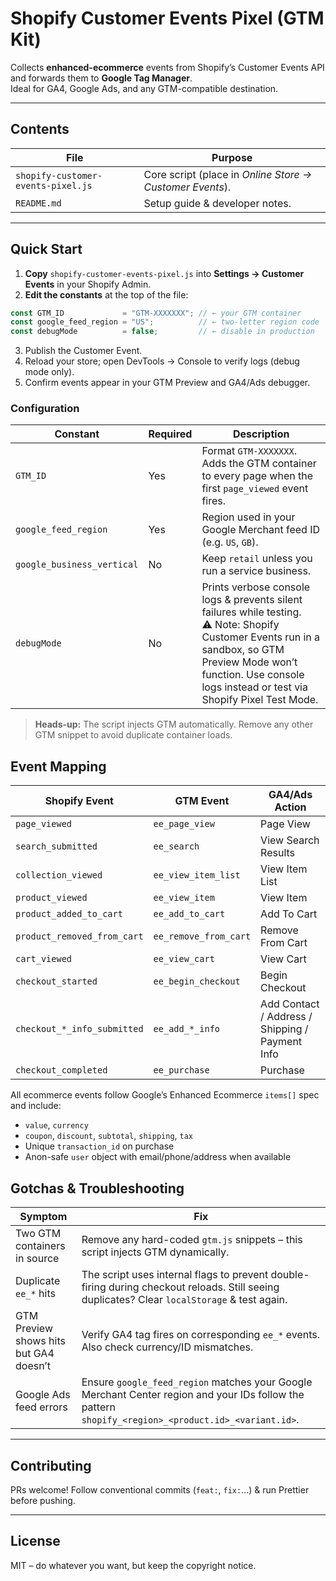 # Shopify Customer Events Pixel (GTM Kit)

Collects **enhanced-ecommerce** events from Shopify’s Customer Events API and forwards them to **Google Tag Manager**.  
Ideal for GA4, Google Ads, and any GTM-compatible destination.

---

## Contents

| File | Purpose |
|------|---------|
| `shopify-customer-events-pixel.js` | Core script (place in *Online Store → Customer Events*). |
| `README.md` | Setup guide & developer notes. |

---

## Quick Start

1. **Copy** `shopify-customer-events-pixel.js` into **Settings → Customer Events** in your Shopify Admin.  
2. **Edit the constants** at the top of the file:  

```js
const GTM_ID             = "GTM-XXXXXXX"; // ← your GTM container
const google_feed_region = "US";          // ← two-letter region code
const debugMode          = false;         // ← disable in production
```

3.	Publish the Customer Event.
4.	Reload your store; open DevTools → Console to verify logs (debug mode only).
5.	Confirm events appear in your GTM Preview and GA4/Ads debugger.

### Configuration

| Constant               | Required | Description                                                                                                                                                                             |
|------------------------|----------|-----------------------------------------------------------------------------------------------------------------------------------------------------------------------------------------|
| `GTM_ID`               | Yes      | Format `GTM-XXXXXXX`. Adds the GTM container to every page when the first `page_viewed` event fires.                                                                                   |
| `google_feed_region`  | Yes      | Region used in your Google Merchant feed ID (e.g. `US`, `GB`).                                                                                                                          |
| `google_business_vertical` | No  | Keep `retail` unless you run a service business.                                                                                                                                        |
| `debugMode`            | No       | Prints verbose console logs & prevents silent failures while testing. <br>⚠️ Note: Shopify Customer Events run in a sandbox, so GTM Preview Mode won’t function. Use console logs instead or test via Shopify Pixel Test Mode. |

> **Heads-up:** The script injects GTM automatically. Remove any other GTM snippet to avoid duplicate container loads.

## Event Mapping

| Shopify Event                    | GTM Event           | GA4/Ads Action                                |
|----------------------------------|---------------------|-----------------------------------------------|
| `page_viewed`                    | `ee_page_view`      | Page View                                     |
| `search_submitted`              | `ee_search`         | View Search Results                           |
| `collection_viewed`             | `ee_view_item_list` | View Item List                                |
| `product_viewed`                | `ee_view_item`      | View Item                                     |
| `product_added_to_cart`         | `ee_add_to_cart`    | Add To Cart                                   |
| `product_removed_from_cart`     | `ee_remove_from_cart` | Remove From Cart                             |
| `cart_viewed`                   | `ee_view_cart`      | View Cart                                     |
| `checkout_started`              | `ee_begin_checkout` | Begin Checkout                                |
| `checkout_*_info_submitted`     | `ee_add_*_info`     | Add Contact / Address / Shipping / Payment Info |
| `checkout_completed`            | `ee_purchase`       | Purchase                                      |

All ecommerce events follow Google’s Enhanced Ecommerce `items[]` spec and include:

- `value`, `currency`
- `coupon`, `discount`, `subtotal`, `shipping`, `tax`
- Unique `transaction_id` on purchase
- Anon-safe `user` object with email/phone/address when available

## Gotchas & Troubleshooting

| Symptom                             | Fix                                                                                                                                                     |
|-------------------------------------|----------------------------------------------------------------------------------------------------------------------------------------------------------|
| Two GTM containers in source        | Remove any hard-coded `gtm.js` snippets – this script injects GTM dynamically.                                                                           |
| Duplicate `ee_*` hits               | The script uses internal flags to prevent double-firing during checkout reloads. Still seeing duplicates? Clear `localStorage` & test again.             |
| GTM Preview shows hits but GA4 doesn’t | Verify GA4 tag fires on corresponding `ee_*` events. Also check currency/ID mismatches.                                                                  |
| Google Ads feed errors              | Ensure `google_feed_region` matches your Google Merchant Center region and your IDs follow the pattern `shopify_<region>_<product.id>_<variant.id>`.    |

---

## Contributing

PRs welcome! Follow conventional commits (`feat:`, `fix:`…) & run Prettier before pushing.

---

## License

MIT – do whatever you want, but keep the copyright notice.
